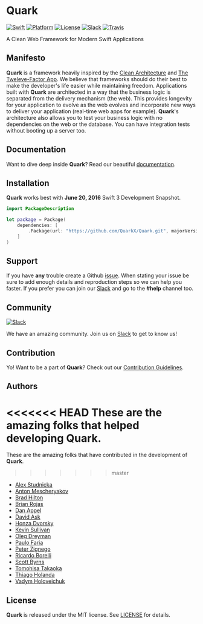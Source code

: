 # Quark

[![Swift][swift-badge]][swift-url]
[![Platform][platform-badge]][platform-url]
[![License][mit-badge]][mit-url]
[![Slack][slack-badge]][slack-url]
[![Travis][travis-badge]][travis-url]

A Clean Web Framework for Modern Swift Applications

## Manifesto

**Quark** is a framework heavily inspired by the [Clean Architecture](https://blog.8thlight.com/uncle-bob/2012/08/13/the-clean-architecture.html) and [The Tweleve-Factor App](http://12factor.net). We believe that frameworks should do their best to make the developer's life easier while maintaining freedom. Applications built with **Quark** are architected in a way that the business logic is separated from the delivery mechanism (the web). This provides longevity for your application to evolve as the web evolves and incorporate new ways to deliver your application (real-time web apps for example). **Quark**'s architecture also allows you to test your business logic with no dependencies on the web or the database. You can have integration tests without booting up a server too.

## Documentation

Want to dive deep inside **Quark**? Read our beautiful [documentation](https://quark-docs.readme.io).

## Installation

**Quark** works best with **June 20, 2016** Swift 3 Development Snapshot.

```swift
import PackageDescription

let package = Package(
    dependencies: [
        .Package(url: "https://github.com/QuarkX/Quark.git", majorVersion: 0, minor: 0)
    ]
)
```

## Support

If you have **any** trouble create a Github [issue](https://github.com/QuarkX/Quark/issues/new). When stating your issue be sure to add enough details and reproduction steps so we can help you faster. If you prefer you can join our [Slack](http://slack.zewo.io) and go to the **#help** channel too.

## Community

[![Slack][slack-image]][slack-url]

We have an amazing community. Join us on [Slack](http://slack.zewo.io) to get to know us!

## Contribution

Yo! Want to be a part of **Quark**? Check out our [Contribution Guidelines](CONTRIBUTING.md).

## Authors

<<<<<<< HEAD
These are the amazing folks that helped developing **Quark**.
=======
These are the amazing folks that have contributed in the development of **Quark**.
>>>>>>> master

- [Alex Studnicka](https://github.com/alex-alex)
- [Anton Mescheryakov](https://github.com/antonmes)
- [Brad Hilton](https://github.com/bradhilton)
- [Brian Rojas](https://github.com/marchinram)
- [Dan Appel](https://github.com/Danappelxx)
- [David Ask](https://github.com/formbound)
- [Honza Dvorsky](https://github.com/czechboy0)
- [Kevin Sullivan](https://github.com/kevinup7)
- [Oleg Dreyman](https://github.com/dreymonde)
- [Paulo Faria](http://github.com/paulofaria)
- [Peter Zignego](https://github.com/pvzig)
- [Ricardo Borelli](http://github.com/rabc)
- [Scott Byrns](https://github.com/scottbyrns)
- [Tomohisa Takaoka](https://github.com/tomohisa)
- [Thiago Holanda](http://github.com/unnamedd)
- [Vadym Holoveichuk](https://github.com/goloveychuk)

## License

**Quark** is released under the MIT license. See [LICENSE](https://raw.githubusercontent.com/QuarkX/Quark/master/LICENSE) for details.

[swift-badge]: https://img.shields.io/badge/Swift-3.0-orange.svg?style=flat
[swift-url]: https://swift.org
[zewo-badge]: https://img.shields.io/badge/Zewo-0.5-FF7565.svg?style=flat
[zewo-url]: http://zewo.io
[platform-badge]: https://img.shields.io/badge/Platforms-macOS%20&%20Linux-lightgray.svg?style=flat
[platform-url]: https://swift.org
[mit-badge]: https://img.shields.io/badge/License-MIT-blue.svg?style=flat
[mit-url]: https://tldrlegal.com/license/mit-license
[slack-image]: http://s13.postimg.org/ybwy92ktf/Slack.png
[slack-badge]: https://zewo-slackin.herokuapp.com/badge.svg
[slack-url]: http://slack.zewo.io
[travis-badge]: https://travis-ci.org/QuarkX/Quark.svg?branch=master
[travis-url]: https://travis-ci.org/QuarkX/Quark
